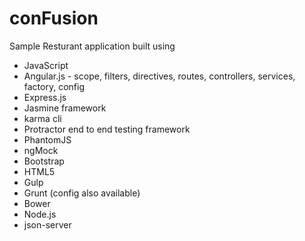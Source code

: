 # conFusion

Sample Resturant application built using 
* JavaScript
* Angular.js - scope, filters, directives, routes, controllers, services, factory, config
* Express.js
* Jasmine framework
* karma cli
* Protractor end to end testing framework
* PhantomJS
* ngMock
* Bootstrap
* HTML5
* Gulp
* Grunt (config also available)
* Bower
* Node.js
* json-server
